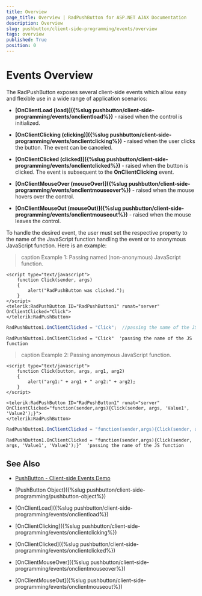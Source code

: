 ```yaml
---
title: Overview
page_title: Overview | RadPushButton for ASP.NET AJAX Documentation
description: Overview
slug: pushbutton/client-side-programming/events/overview
tags: overview
published: True
position: 0
---
```


# Events Overview

The RadPushButton exposes several client-side events which allow easy and flexible use in a wide range of application scenarios:

* **[OnClientLoad (load)]({%slug pushbutton/client-side-programming/events/onclientload%})** - raised when the control is initialized.

* **[OnClientClicking (clicking)]({%slug pushbutton/client-side-programming/events/onclientclicking%})** - raised when the user clicks the button. The event can be canceled.

* **[OnClientClicked (clicked)]({%slug pushbutton/client-side-programming/events/onclientclicked%})** - raised when the button is clicked. The event is subsequent to the **OnClientClicking** event.

* **[OnClientMouseOver (mouseOver)]({%slug pushbutton/client-side-programming/events/onclientmouseover%})** - raised when the mouse hovers over the control.

* **[OnClientMouseOut (mouseOut)]({%slug pushbutton/client-side-programming/events/onclientmouseout%})** - raised when the mouse leaves the control.

To handle the desired event, the user must set the respective property to the name of the JavaScript function handling the event or to anonymous JavaScript function. Here is an example:

>caption Example 1: Passing named (non-anonymous) JavaScript function.

````ASP.NET
<script type="text/javascript">
	function Click(sender, args)
	{
		alert("RadPushButton was clicked.");
	}
</script>
<telerik:RadPushButton ID="RadPushButton1" runat="server" OnClientClicked="Click">
</telerik:RadPushButton>
````

````C#
RadPushButton1.OnClientClicked = "Click";  //passing the name of the JS function
````
````VB
RadPushButton1.OnClientClicked = "Click"  'passing the name of the JS function
````


>caption Example 2: Passing anonymous JavaScript function.

````ASP.NET
<script type="text/javascript">
	function Click(button, args, arg1, arg2)
	{
		alert("arg1:" + arg1 + " arg2:" + arg2);
	}
</script>

<telerik:RadPushButton ID="RadPushButton1" runat="server" OnClientClicked="function(sender,args){Click(sender, args, 'Value1', 'Value2');}">
</telerik:RadPushButton>
````

````C#
RadPushButton1.OnClientClicked = "function(sender,args){Click(sender, args, 'Value1', 'Value2');}"; //passing the name of the JS function
````
````VB
RadPushButton1.OnClientClicked = "function(sender,args){Click(sender, args, 'Value1', 'Value2');}"  'passing the name of the JS function
````


## See Also

 * [PushButton - Client-side Events Demo](https://demos.telerik.com/aspnet-ajax/pushbutton/client-side-api/client-side-events/defaultcs.aspx)
 
 * [PushButton Object]({%slug pushbutton/client-side-programming/pushbutton-object%})
 
 * [OnClientLoad]({%slug pushbutton/client-side-programming/events/onclientload%})
 
 * [OnClientClicking]({%slug pushbutton/client-side-programming/events/onclientclicking%})
 
 * [OnClientClicked]({%slug pushbutton/client-side-programming/events/onclientclicked%})
 
 * [OnClientMouseOver]({%slug pushbutton/client-side-programming/events/onclientmouseover%})
 
 * [OnClientMouseOut]({%slug pushbutton/client-side-programming/events/onclientmouseout%})



